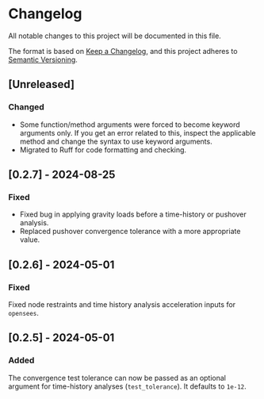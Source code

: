 # Changelog

All notable changes to this project will be documented in this file.

The format is based on [Keep a Changelog](https://keepachangelog.com/en/1.0.0/),
and this project adheres to [Semantic Versioning](https://semver.org/spec/v2.0.0.html).

## [Unreleased]

### Changed

- Some function/method arguments were forced to become keyword arguments only. If you get an error related to this, inspect the applicable method and change the syntax to use keyword arguments.
- Migrated to Ruff for code formatting and checking.

## [0.2.7] - 2024-08-25

### Fixed

- Fixed bug in applying gravity loads before a time-history or pushover analysis.
- Replaced pushover convergence tolerance with a more appropriate value.

## [0.2.6] - 2024-05-01

### Fixed

Fixed node restraints and time history analysis acceleration inputs for `opensees`.

## [0.2.5] - 2024-05-01

### Added

The convergence test tolerance can now be passed as an optional argument for time-history analyses (`test_tolerance`). It defaults to `1e-12`.
